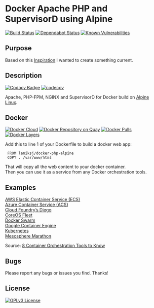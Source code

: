 # Docker Apache PHP and SupervisorD using Alpine
[![Build Status](https://travis-ci.org/LanikSJ/docker-php-alpine.svg?branch=master)](https://travis-ci.org/LanikSJ/docker-php-alpine)
[![Dependabot Status](https://api.dependabot.com/badges/status?host=github&repo=LanikSJ/docker-php-alpine)](https://dependabot.com)
[![Known Vulnerabilities](https://snyk.io/test/github/LanikSJ/docker-php-alpine/badge.svg?targetFile=/docs/Gemfile.lock)](https://snyk.io/test/github/LanikSJ/docker-php-alpine?targetFile=/docs/Gemfile.lock)

## Purpose
Based on this [Inspiration](https://github.com/TrafeX/docker-php-nginx) I wanted to create something current.

## Description
[![Codacy Badge](https://api.codacy.com/project/badge/Grade/3fd126b036ab4be2a61ab822b982247e)](https://www.codacy.com/app/Lanik/docker-php-alpine?utm_source=github.com&amp;utm_medium=referral&amp;utm_content=LanikSJ/docker-php-alpine&amp;utm_campaign=Badge_Grade)
[![codecov](https://codecov.io/gh/LanikSJ/docker-php-alpine/branch/master/graph/badge.svg)](https://codecov.io/gh/LanikSJ/docker-php-alpine)

Apache, PHP-FPM, NGINX and SupervisorD for Docker build on [Alpine Linux](http://www.alpinelinux.org/).

## Docker
[![Docker Cloud](https://img.shields.io/docker/cloud/automated/laniksj/docker-php-alpine.svg?style=flat)](https://hub.docker.com/u/laniksj)
[![Docker Repository on Quay](https://quay.io/repository/laniksj/docker-php-alpine/status "Docker Repository on Quay")](https://quay.io/repository/laniksj/docker-php-alpine)
[![Docker Pulls](https://img.shields.io/docker/pulls/laniksj/docker-php-alpine.svg?style=flat)](https://hub.docker.com/u/laniksj)
[![Docker Layers](https://images.microbadger.com/badges/image/laniksj/docker-php-alpine.svg)](https://microbadger.com/images/laniksj/docker-php-alpine "Get your own image badge on microbadger.com")

Add this to line 1 of your Dockerfile to build a docker web app:

     FROM laniksj/docker-php-alpine
     COPY . /var/www/html

That will copy all the web content to your docker container.  
Then you can use it as a service from any Docker orchestration tools.

## Examples
[AWS Elastic Container Service (ECS)](https://aws.amazon.com/ecs/)  
[Azure Container Service (ACS)](https://azure.microsoft.com/en-us/blog/azure-container-service-preview/)  
[Cloud Foundry’s Diego](https://docs.cloudfoundry.org/concepts/diego/diego-architecture.html)  
[CoreOS Fleet](https://coreos.com/using-coreos/clustering/)  
[Docker Swarm](https://www.docker.com/products/docker-swarm)  
[Google Container Engine](https://cloud.google.com/container-engine/)  
[Kubernetes](https://kubernetes.io)  
[Mesosphere Marathon](https://mesosphere.github.io/marathon/)  

Source: [8 Container Orchestration Tools to Know](https://www.linux.com/NewS/8-OPEN-SOURCE-CONTAINER-ORCHESTRATION-TOOLS-KNOW)

## Bugs
Please report any bugs or issues you find. Thanks!

## License
[![GPLv3 License](https://img.shields.io/badge/License-GPLv3-blue.svg)](http://perso.crans.org/besson/LICENSE.html)
